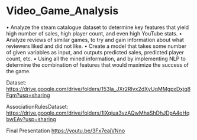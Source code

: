 # Video_Game_Analysis
• Analyze the steam catalogue dataset to determine key features that yield high number of sales, high player count, and even high YouTube stats.
• Analyze reviews of similar games, to try and gain information about what reviewers liked and did not like.
• Create a model that takes some number of given variables as input, and outputs predicted sales, predicted player count, etc.
• Using all the mined information, and by implementing NLP to determine the combination of features that would maximize the success of the game.

Dataset: https://drive.google.com/drive/folders/153la_JXr2Rlvx2dXyUqMMgpxDxjq8Fqm?usp=sharing

AssociationRulesDataset: https://drive.google.com/drive/folders/1lXqiua3vzAQwMhaShDhJDpA4oHqbwEAv?usp=sharing

Final Presentation https://youtu.be/3Fx7eajVNno
